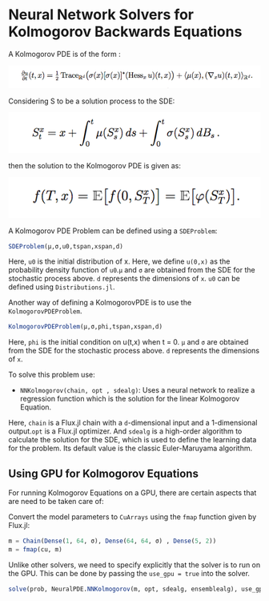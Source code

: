 # Neural Network Solvers for Kolmogorov Backwards Equations

A Kolmogorov PDE is of the form :

![](https://raw.githubusercontent.com/ashutosh-b-b/Kolmogorv-Equations-Notebook/master/KolmogorovPDEImages/KolmogorovPDE.png)

Considering S to be a solution process to the SDE:

![](https://raw.githubusercontent.com/ashutosh-b-b/Kolmogorv-Equations-Notebook/master/KolmogorovPDEImages/StochasticP.png)

then the solution to the Kolmogorov PDE is given as:

![](https://raw.githubusercontent.com/ashutosh-b-b/Kolmogorv-Equations-Notebook/master/KolmogorovPDEImages/Solution.png)

A Kolmogorov PDE Problem can be defined using a `SDEProblem`:

```julia
SDEProblem(μ,σ,u0,tspan,xspan,d)
```

Here, `u0` is the initial distribution of x. Here, we define `u(0,x)` as the probability density function of `u0`.`μ` and `σ` are obtained from the SDE for the stochastic process above. `d` represents the dimensions of `x`.
`u0` can be defined using `Distributions.jl`.

Another way of defining a KolmogorovPDE is to use the `KolmogorovPDEProblem`.

```julia
KolmogorovPDEProblem(μ,σ,phi,tspan,xspan,d)
```

Here, `phi` is the initial condition on u(t,x) when t = 0. `μ` and `σ` are obtained from the SDE for the stochastic process above. `d` represents the dimensions of `x`.

To solve this problem use:

- `NNKolmogorov(chain, opt , sdealg)`: Uses a neural network to realize a regression function which is the solution for the linear Kolmogorov Equation.

Here, `chain` is a Flux.jl chain with a `d`-dimensional input and a 1-dimensional output.`opt` is a Flux.jl optimizer. And `sdealg` is a high-order algorithm to calculate the solution for the SDE, which is used to define the learning data for the problem. Its default value is the classic Euler-Maruyama algorithm.

## Using GPU for Kolmogorov Equations

For running Kolmogorov Equations on a GPU, there are certain aspects that are need to be taken care of:

Convert the model parameters to `CuArrays` using the `fmap` function given by Flux.jl:
```julia
m = Chain(Dense(1, 64, σ), Dense(64, 64, σ) , Dense(5, 2))
m = fmap(cu, m)
```
Unlike other solvers, we need to specify explicitly that the solver is to run
on the GPU. This can be done by passing the `use_gpu = true` into the solver.

```julia
solve(prob, NeuralPDE.NNKolmogorov(m, opt, sdealg, ensemblealg), use_gpu = true,  verbose = true, dt = dt, dx = dx , trajectories = trajectories , abstol=1e-6, maxiters = 1000)
```
